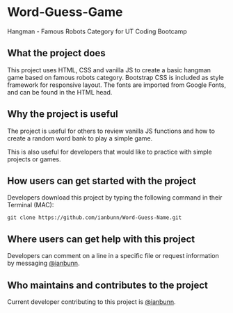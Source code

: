 # Word-Guess-Game

Hangman - Famous Robots Category for UT Coding Bootcamp

## What the project does

This project uses HTML, CSS and vanilla JS to create a basic hangman game based on famous robots category. Bootstrap CSS is included as style framework for responsive layout. The fonts are imported from Google Fonts, and can be found in the HTML head.

## Why the project is useful

The project is useful for others to review vanilla JS functions and how to create a random word bank to play a simple game.

This is also useful for developers that would like to practice with simple projects or games.

## How users can get started with the project

Developers download this project by typing the following command in their Terminal (MAC):

`git clone https://github.com/ianbunn/Word-Guess-Name.git`

## Where users can get help with this project

Developers can comment on a line in a specific file or request information by messaging [@ianbunn](https://github.com/ianbunn).

## Who maintains and contributes to the project

Current developer contributing to this project is [@ianbunn](https://github.com/ianbunn).